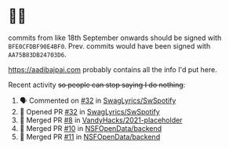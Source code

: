 # 👋🏻
<!--
**aadibajpai/aadibajpai** is a ✨ _special_ ✨ repository because its `README.md` (this file) appears on your GitHub profile.
-->
commits from like 18th September onwards should be signed with `BFE0CFDBF90E4BF0`. Prev. commits would have been signed with `AA75B83DB24703D6`.

https://aadibajpai.com probably contains all the info I'd put here.

Recent activity ~~so people can stop saying I do nothing~~:
<!--START_SECTION:activity-->
1. 🗣 Commented on [#32](https://github.com/SwagLyrics/SwSpotify/issues/32) in [SwagLyrics/SwSpotify](https://github.com/SwagLyrics/SwSpotify)
2. 💪 Opened PR [#32](https://github.com/SwagLyrics/SwSpotify/pull/32) in [SwagLyrics/SwSpotify](https://github.com/SwagLyrics/SwSpotify)
3. 🎉 Merged PR [#8](https://github.com/VandyHacks/2021-placeholder/pull/8) in [VandyHacks/2021-placeholder](https://github.com/VandyHacks/2021-placeholder)
4. 🎉 Merged PR [#10](https://github.com/NSFOpenData/backend/pull/10) in [NSFOpenData/backend](https://github.com/NSFOpenData/backend)
5. 🎉 Merged PR [#11](https://github.com/NSFOpenData/backend/pull/11) in [NSFOpenData/backend](https://github.com/NSFOpenData/backend)
<!--END_SECTION:activity-->
